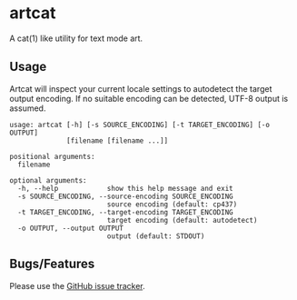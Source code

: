 # artcat

A cat(1) like utility for text mode art.

## Usage

Artcat will inspect your current locale settings to autodetect the target
output encoding. If no suitable encoding can be detected, UTF-8 output is
assumed.

    usage: artcat [-h] [-s SOURCE_ENCODING] [-t TARGET_ENCODING] [-o OUTPUT]
                  [filename [filename ...]]

    positional arguments:
      filename

    optional arguments:
      -h, --help            show this help message and exit
      -s SOURCE_ENCODING, --source-encoding SOURCE_ENCODING
                            source encoding (default: cp437)
      -t TARGET_ENCODING, --target-encoding TARGET_ENCODING
                            target encoding (default: autodetect)
      -o OUTPUT, --output OUTPUT
                            output (default: STDOUT)

## Bugs/Features

Please use the [GitHub issue tracker](https://github.com/tehmaze/artcat/issues).
